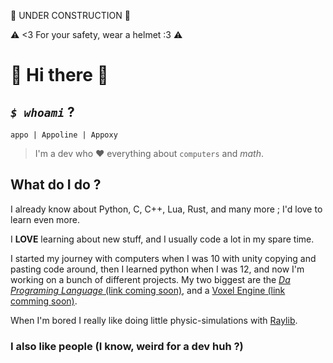 🚧 UNDER CONSTRUCTION 🚧

⚠️ <3 For your safety, wear a helmet :3 ⚠️

# 💜 Hi there 👋

## _`$ whoami`_ ?

```
appo | Appoline | Appoxy
```

> I'm a dev who ❤️ everything about `computers` and $math$.

## What do I do ?

I already know about Python, C, C++, Lua, Rust, and many more ; I'd love to learn even more.

I **LOVE** learning about new stuff, and I usually code a lot in my spare time.

I started my journey with computers when I was 10 with unity copying and pasting code around,
then I learned python when I was 12, and now I'm working on a bunch of different projects.
My two biggest are the [_Da Programing Language_ (link coming soon)](/TODO), and
a [Voxel Engine (link comming soon)](/TODO).

When I'm bored I really like doing little physic-simulations with [Raylib](https://github.com/raysan5/raylib).

### I also like people (I know, weird for a dev huh ?)
